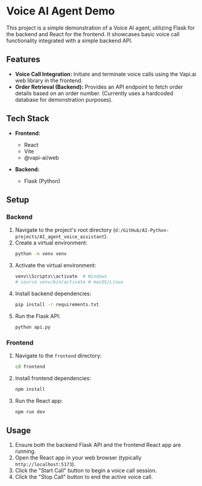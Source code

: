 # Voice AI Agent Demo

This project is a simple demonstration of a Voice AI agent, utilizing Flask for the backend and React for the frontend. It showcases basic voice call functionality integrated with a simple backend API.

## Features

- **Voice Call Integration:**  Initiate and terminate voice calls using the Vapi.ai web library in the frontend.
- **Order Retrieval (Backend):** Provides an API endpoint to fetch order details based on an order number. (Currently uses a hardcoded database for demonstration purposes).

## Tech Stack

- **Frontend:**
    - React
    - Vite
    - @vapi-ai/web

- **Backend:**
    - Flask (Python)

## Setup

### Backend

1.  Navigate to the project's root directory (`d:/GitHub/AI-Python-projects/AI_agent_voice_assistant`).
2.  Create a virtual environment:
    ```bash
    python -m venv venv
    ```
3.  Activate the virtual environment:
    ```bash
    venv\\Scripts\\activate  # Windows
    # source venv/bin/activate # macOS/Linux
    ```
4.  Install backend dependencies:
    ```bash
    pip install -r requirements.txt
    ```
5.  Run the Flask API:
    ```bash
    python api.py
    ```

### Frontend

1.  Navigate to the `frontend` directory:
    ```bash
    cd frontend
    ```
2.  Install frontend dependencies:
    ```bash
    npm install
    ```
3.  Run the React app:
    ```bash
    npm run dev
    ```

## Usage

1.  Ensure both the backend Flask API and the frontend React app are running.
2.  Open the React app in your web browser (typically `http://localhost:5173`).
3.  Click the "Start Call" button to begin a voice call session.
4.  Click the "Stop Call" button to end the active voice call.


